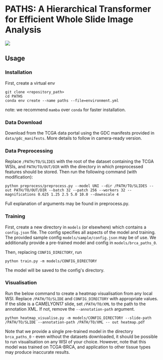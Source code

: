 # PATHS: A Hierarchical Transformer for Efficient Whole Slide Image Analysis

![](assets/paths_overall.png)


## Usage
### Installation
First, create a virtual env
```
git clone <repository_path>
cd PATHS
conda env create --name paths --file=environment.yml
```
note: we recommend `mamba` over `conda` for faster installation.

### Data Download
Download from the TCGA data portal using the GDC manifests provided in `data/gdc_manifests`. 
More details to follow in camera-ready version.

### Data Preprocessing
Replace `/PATH/TO/SLIDES` with the root of the dataset containing the TCGA WSIs, and `PATH/TO/OUT/DIR` with the
directory in which preprocessed features should be stored. Then run the following command (with modification):
```
python preprocess/preprocess.py --model UNI --dir /PATH/TO/SLIDES --out PATH/TO/OUT/DIR --batch 32 --patch 256 --workers 32 --magnifications 0.625 1.25 2.5 5.0 10.0 --downscale 4
```
Full explanation of arguments may be found in preprocess.py.

### Training
First, create a new directory in `models` (or elsewhere) which contains a `config.json` file.
The config specifies all aspects of the model and training. The provided sample config `models/sample/config.json`
may be of use. We additionally provide a pre-trained model and config in `models/brca_paths_0`.

Then, replacing `CONFIG_DIRECTORY`, run
```
python train.py -m models/CONFIG_DIRECTORY
```
The model will be saved to the config's directory.

### Visualisation
Run the below command to create a heatmap visualisation from any local WSI.
Replace `/PATH/TO/SLIDE` and `CONFIG_DIRECTORY` with appropriate values.
If the slide is a CAMELYON17 slide, set `/PATH/TO/XML` to the path to the annotation XML.
If not, remove the `--annotation-path` argument.
```
python heatmap_visualise.py -m models/CONFIG_DIRECTORY --slide-path /PATH/TO/SLIDE --annotation-path /PATH/TO/XML -- out heatmap.pdf
```
Note that we provide a single pre-trained model in the directory `brca_paths_0` - even without the datasets downloaded,
it should be possible to run visualisation on any WSI of your choice. However, note that this model was trained on
TCGA-BRCA, and application to other tissue types may produce inaccurate results.
